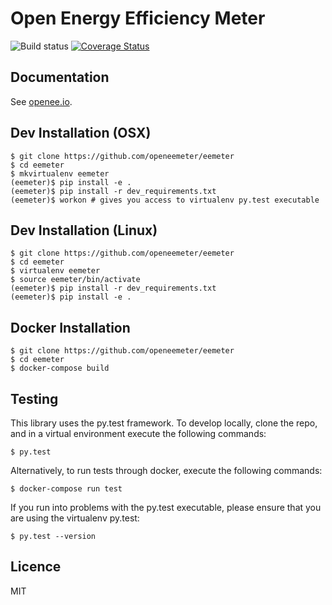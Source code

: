 Open Energy Efficiency Meter 
============================

![Build status](https://travis-ci.org/openeemeter/eemeter.svg?branch=develop)
[![Coverage Status](https://coveralls.io/repos/github/openeemeter/eemeter/badge.svg?branch=develop)](https://coveralls.io/github/openeemeter/eemeter?branch=develop)

Documentation
-------------

See [openee.io](https://www.openee.io/open-source/get-started).

Dev Installation (OSX)
----------------------

    $ git clone https://github.com/openeemeter/eemeter
    $ cd eemeter
    $ mkvirtualenv eemeter
    (eemeter)$ pip install -e .
    (eemeter)$ pip install -r dev_requirements.txt
    (eemeter)$ workon # gives you access to virtualenv py.test executable

Dev Installation (Linux)
----------------------

    $ git clone https://github.com/openeemeter/eemeter
    $ cd eemeter
    $ virtualenv eemeter
    $ source eemeter/bin/activate
    (eemeter)$ pip install -r dev_requirements.txt
    (eemeter)$ pip install -e .

Docker Installation
----------------

    $ git clone https://github.com/openeemeter/eemeter
    $ cd eemeter
    $ docker-compose build

Testing
-------

This library uses the py.test framework. To develop locally, clone the repo,
and in a virtual environment execute the following commands:

    $ py.test

Alternatively, to run tests through docker, execute the following commands: 

    $ docker-compose run test

If you run into problems with the py.test executable, please ensure that you
are using the virtualenv py.test:

    $ py.test --version

Licence
-------

MIT
